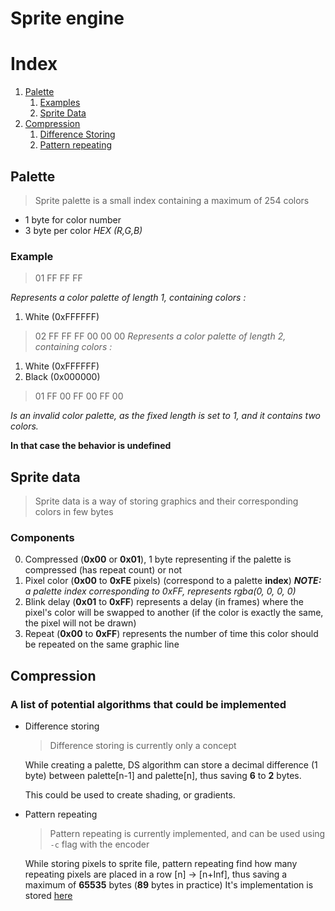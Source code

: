 # Sprite engine

# Index

1. [Palette](#main-palette)
	1) [Examples](#palette-examples)
	2) [Sprite Data](#sprite-data)
2. [Compression](#compression)
	1) [Difference Storing](#difference-storing)
	2) [Pattern repeating](#pattern-repeating)

## Palette <a name="main-palette"></a>

> Sprite palette is a small index containing a maximum of 254 colors
- 1 byte for color number
- 3 byte per color *HEX (R,G,B)*

### Example <a name="palette-example"></a>
> 01 FF FF FF

*Represents a color palette of length 1, containing colors :*
1) White (0xFFFFFF)
> 02 FF FF FF 00 00 00
*Represents a color palette of length 2, containing colors :*
1) White (0xFFFFFF)
2) Black (0x000000)
> 01 FF 00 FF 00 FF 00

*Is an invalid color palette, as the fixed length is set to 1, and it contains two colors.*

**In that case the behavior is undefined**

## Sprite data <a name="sprite-data"></a>

> Sprite data is a way of storing graphics and their corresponding colors in few bytes

### Components

0) Compressed (**0x00** or **0x01**), 1 byte representing if the palette is compressed (has repeat count) or not
1) Pixel color (**0x00** to **0xFE** pixels) (correspond to a palette **index**)
***NOTE:** a palette index corresponding to 0xFF, represents rgba(0, 0, 0, 0)*
2) Blink delay (**0x01** to **0xFF**) represents a delay (in frames) where the pixel's color will be swapped to another (if the color is exactly the same, the pixel will not be drawn)
3) Repeat (**0x00** to **0xFF**) represents the number of time this color should be repeated on the same graphic line <a name="components-repeat"></a>

## Compression <a name="compression"></a>

### A list of potential algorithms that could be implemented

- Difference storing <a name="difference-storing"></a>

	> Difference storing is currently only a concept

	While creating a palette, DS algorithm can store a decimal difference (1 byte) between palette[n-1] and palette[n], thus saving **6** to **2** bytes.

	This could be used to create shading, or gradients.

- Pattern repeating <a name="pattern-repeating"></a>
	
	> Pattern repeating is currently implemented, and can be used using `-c` flag with the encoder

	While storing pixels to sprite file, pattern repeating find how many repeating pixels are placed in a row [n] -> [n+Inf], thus saving a maximum of **65535** bytes (**89** bytes in practice)
	It's implementation is stored [here](#components-repeat)